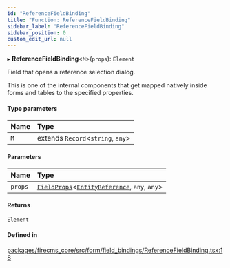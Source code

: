 ```yaml
---
id: "ReferenceFieldBinding"
title: "Function: ReferenceFieldBinding"
sidebar_label: "ReferenceFieldBinding"
sidebar_position: 0
custom_edit_url: null
---
```


▸ **ReferenceFieldBinding**\<`M`\>(`props`): `Element`

Field that opens a reference selection dialog.

This is one of the internal components that get mapped natively inside forms
and tables to the specified properties.

#### Type parameters

| Name | Type |
| :------ | :------ |
| `M` | extends `Record`\<`string`, `any`\> |

#### Parameters

| Name | Type |
| :------ | :------ |
| `props` | [`FieldProps`](../interfaces/FieldProps.md)\<[`EntityReference`](../classes/EntityReference.md), `any`, `any`\> |

#### Returns

`Element`

#### Defined in

[packages/firecms_core/src/form/field_bindings/ReferenceFieldBinding.tsx:18](https://github.com/FireCMSco/firecms/blob/d45f3739/packages/firecms_core/src/form/field_bindings/ReferenceFieldBinding.tsx#L18)

